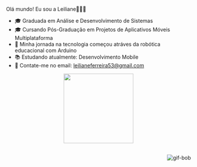 Olá mundo! Eu sou a Leiliane👋🏻🤓

- 🎓 Graduada em Análise e Desenvolvimento de Sistemas
- 🎓 Cursando Pós-Graduação em Projetos de Aplicativos Móveis Multiplataforma
- 🤖 Minha jornada na tecnologia começou atráves da robótica educacional com Arduino
- 📚 Estudando atualmente: Desenvolvimento Mobile
- 📩 Contate-me no email: leilianeferreira53@gmail.com

<div align="center">
  <a href="https://github.com/LeiliFerreira"> 
  <img height="190em" src="https://github-readme-stats.vercel.app/api/top-langs/?username=LeiliFerreira&layout=compact&langs_count=7&theme=jolly"/>
</div>
  
<div style="display: inline_block"><br>
 
  <a href="https://imgbb.com/"><img src="https://i.ibb.co/ctzCftY/gif-bob.gif" alt="gif-bob" border="0" img align="right" ></a>
</div> 

##

